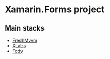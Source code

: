 # Xamarin.Forms project

## Main stacks

* [FreshMvvm](https://github.com/rid00z/FreshMvvm)
* [XLabs](https://github.com/XLabs/Xamarin-Forms-Labs)
* [Fody](https://github.com/Fody/Fody)